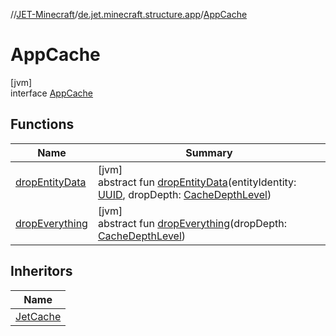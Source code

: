 //[JET-Minecraft](../../../index.md)/[de.jet.minecraft.structure.app](../index.md)/[AppCache](index.md)

# AppCache

[jvm]\
interface [AppCache](index.md)

## Functions

| Name | Summary |
|---|---|
| [dropEntityData](drop-entity-data.md) | [jvm]<br>abstract fun [dropEntityData](drop-entity-data.md)(entityIdentity: [UUID](https://docs.oracle.com/javase/8/docs/api/java/util/UUID.html), dropDepth: [CacheDepthLevel](../../de.jet.minecraft.structure.app.cache/-cache-depth-level/index.md)) |
| [dropEverything](drop-everything.md) | [jvm]<br>abstract fun [dropEverything](drop-everything.md)(dropDepth: [CacheDepthLevel](../../de.jet.minecraft.structure.app.cache/-cache-depth-level/index.md)) |

## Inheritors

| Name |
|---|
| [JetCache](../../de.jet.minecraft.app/-jet-cache/index.md) |
